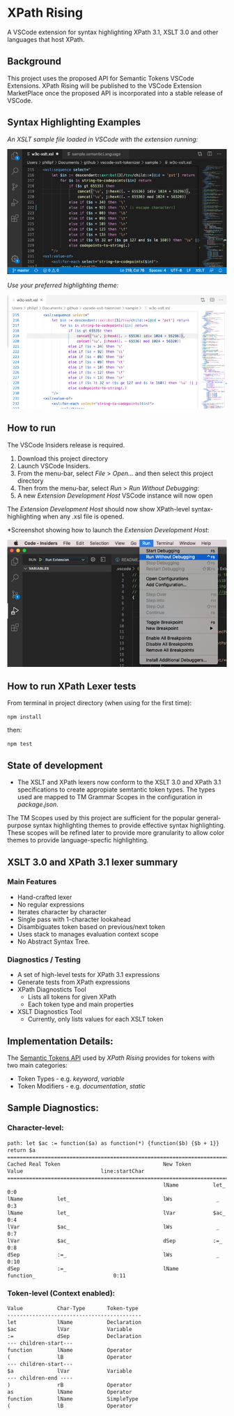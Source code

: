 # XPath Rising

A VSCode extension for syntax highlighting XPath 3.1, XSLT 3.0 and other languages that host XPath.

## Background

This project uses the proposed API for Semantic Tokens VSCode Extensions. XPath Rising will be published to the VSCode Extension MarketPlace once the proposed API is incorporated into a stable release of VSCode.

## Syntax Highlighting Examples

_An XSLT sample file loaded in VSCode with the extension running:_

![Screenshot](xslt-demo2.png)

_Use your preferred highlighting theme:_

![Screenshot](xslt-demo3.png)

## How to run

The VSCode Insiders release is required. 

1. Download this project directory
2. Launch VSCode Insiders.  
3. From the menu-bar, select *File* > *Open...* and then select this project directory
4. Then from the menu-bar, select *Run* > *Run Without Debugging*:
5. A new *Extension Development Host* VSCode instance will now open

The *Extension Development Host* should now show XPath-level syntax-highlighting when any .xsl file is opened.

*Screenshot showing how to launch the *Extension Development Host*:

![Screenshot](run-extension.png)

## How to run XPath Lexer tests

From terminal in project directory (when using for the first time):

 ```npm install```

 then:

 ```npm test```


## State of development

- The XSLT and XPath lexers now conform to the XSLT 3.0 and XPath 3.1 specifications to create appropiate semtantic token types. The types used are mapped to TM Grammar Scopes in the configuration in *package.json*. 

The TM Scopes used by this project are sufficient for the popular general-purpose syntax highlighting themes to provide effective syntax highlighting. These scopes will be refined later to provide more granularity to allow color themes to provide language-specfic highlighting.


## XSLT 3.0 and XPath 3.1 lexer summary

### Main Features
- Hand-crafted lexer
- No regular expressions
- Iterates character by character
- Single pass with 1-character lookahead
- Disambiguates token based on previous/next token
- Uses stack to manages evaluation context scope
- No Abstract Syntax Tree.

### Diagnostics / Testing
- A set of high-level tests for XPath 3.1 expressions
- Generate tests from XPath expressions
- XPath Diagnosticts Tool
	- Lists all tokens for given XPath
	- Each token type and main properties
- XSLT Diagnostics Tool
	- Currently, only lists values for each XSLT token
	
## Implementation Details:

The [Semantic Tokens API](https://github.com/microsoft/vscode/wiki/Semantic-Highlighting-Overview) used by *XPath Rising* provides for tokens with two main categories:
- Token Types - e.g. *keyword*, *variable*
- Token Modifiers - e.g. *documentation*, *static* 

## Sample Diagnostics:

### Character-level:
```
path: let $ac := function($a) as function(*) {function($b) {$b + 1}} return $a
===============================================================================================================
Cached Real Token                                 New Token       Value                         line:startChar
===============================================================================================================
                                                  lName           let_                              0:0
lName           let_                              lWs              _                                0:3
lName           let_                              lVar            $ac_                              0:4
lVar            $ac_                              lWs              _                                0:7
lVar            $ac_                              dSep            :=_                               0:8
dSep            :=_                               lWs              _                                0:10
dSep            :=_                               lName           function_                         0:11
```
### Token-level (Context enabled):

```
Value           Char-Type       Token-type
-------------------------------------------
let             lName           Declaration
$ac             lVar            Variable
:=              dSep            Declaration
--- children-start---
function        lName           Operator
(               lB              Operator
--- children-start---
$a              lVar            Variable
--- children-end ----
)               rB              Operator
as              lName           Operator
function        lName           SimpleType
(               lB              Operator

